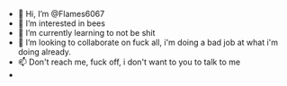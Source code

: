 - 👋 Hi, I’m @Flames6067
- 👀 I’m interested in bees 
- 🌱 I’m currently learning to not be shit
- 💞️ I’m looking to collaborate on fuck all, i'm doing a bad job at what i'm doing already.
- 📫 Don't reach me, fuck off, i don't want to you to talk to me
-

<!---
Flames6067/Flames6067 is a ✨ special ✨ repository because its `README.md` (this file) appears on your GitHub profile.
You can click the Preview link to take a look at your changes.
--->
